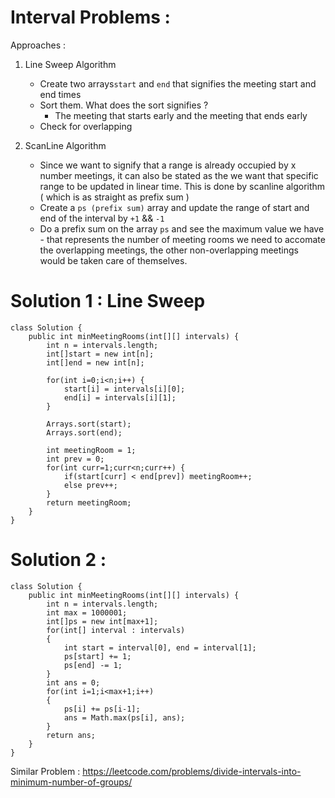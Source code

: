 # Interval Problems : 

Approaches : 

1. Line Sweep Algorithm
	* Create two arrays`start` and `end` that signifies the meeting start and end times
	* Sort them. What does the sort signifies ?
		* The meeting that starts early and the meeting that ends early
	* Check for overlapping


2. ScanLine Algorithm
	* Since we want to signify that a range is already occupied by x number meetings, it can also be stated as the we want that specific range to be updated in linear time. This is done by scanline algorithm ( which is as straight as prefix sum )
	* Create a `ps (prefix sum)` array and update the range of start and end of the interval by `+1` && `-1`
	* Do a prefix sum on the array `ps` and see the maximum value we have - that represents the number of meeting rooms we need to accomate the overlapping meetings, the other non-overlapping meetings would be taken care of themselves.


# Solution 1 : Line Sweep
```
class Solution {
    public int minMeetingRooms(int[][] intervals) {
        int n = intervals.length;
        int[]start = new int[n];
        int[]end = new int[n];
        
        for(int i=0;i<n;i++) {
            start[i] = intervals[i][0];
            end[i] = intervals[i][1];
        }
        
        Arrays.sort(start);
        Arrays.sort(end);
        
        int meetingRoom = 1;
        int prev = 0;
        for(int curr=1;curr<n;curr++) {
            if(start[curr] < end[prev]) meetingRoom++;
            else prev++;
        }
        return meetingRoom;
    }
}
```

# Solution 2 :
```
class Solution {
    public int minMeetingRooms(int[][] intervals) {
        int n = intervals.length;
        int max = 1000001;
        int[]ps = new int[max+1];
        for(int[] interval : intervals)
        {
            int start = interval[0], end = interval[1];
            ps[start] += 1;
            ps[end] -= 1;
        }
        int ans = 0;
        for(int i=1;i<max+1;i++)
        {
            ps[i] += ps[i-1];
            ans = Math.max(ps[i], ans);
        }
        return ans;
    }
}
```


Similar Problem : 
https://leetcode.com/problems/divide-intervals-into-minimum-number-of-groups/
